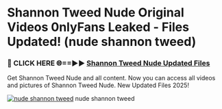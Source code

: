 # Shannon Tweed Nude Original Videos 0nlyFans Leaked - Files Updated! (nude shannon tweed)

<h3>🔴 CLICK HERE 🌐==►► <a href="https://tinyurl.com/2p9ay9w9" rel="nofollow">Shannon Tweed Nude Updated Files</a></h3>

Get Shannon Tweed Nude and all content. Now you can access all videos and pictures of Shannon Tweed Nude. New Updated Files 2025!

[![nude shannon tweed](https://i.imgur.com/KQgVmj3.gif)](https://tinyurl.com/2p9ay9w9)
nude shannon tweed